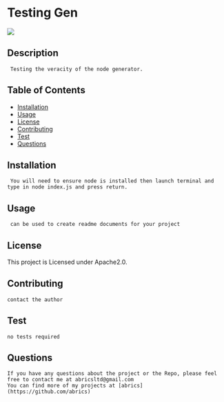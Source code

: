 # Testing Gen
  
<img src="https://img.shields.io/badge/license-Apache2.0-orange.svg"/> 
  
## Description
     Testing the veracity of the node generator. 
  
## Table of Contents
  
* [Installation](#installation)
* [Usage](#usage)
* [License](#license)
* [Contributing](#contributing)
* [Test](#test)
* [Questions](#questions)
     
  
## Installation
     You will need to ensure node is installed then launch terminal and type in node index.js and press return.
  
## Usage
     can be used to create readme documents for your project
  
## License
  
  This project is Licensed under Apache2.0.
  
## Contributing
    contact the author 
  
## Test
    no tests required
  
## Questions
    If you have any questions about the project or the Repo, please feel free to contact me at abricsltd@gmail.com
    You can find more of my projects at [abrics](https://github.com/abrics)
  
  